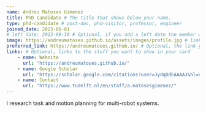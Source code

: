 ```yaml
---
name: Andreu Matoses Gimenez
title: PhD Candidate # The title that shows below your name.
type: phd-candidate # post-doc, phd-visitor, professor, engineer
joined_date: 2023-06-01
# left_date: 2023-09-30 # Optional, if you add a left date the member will be moved to the past members section. Then the image field will not be used either.
image: https://andreumatoses.github.io/assets/images/profile.jpg # link or path in /assets/...
preferred_link: https://andreumatoses.github.io/ # Optional, the link you want to be in your name (in projects, authors).
links: # Optional, links to the stuff you want to show in your card
    - name: Website
      url: "https://andreumatoses.github.io/"
    - name: Google Scholar
      url: "https://scholar.google.com/citations?user=JydqDdEAAAAJ&hl=en&inst=6173373803492361994&oi=ao"
    - name: Contact
      url: "https://www.tudelft.nl/en/staff/a.matosesgimenez/"
---
```


<!-- Here add your interests or small paragraph. Keep it brief. Also for past members, put here e.g Now at..., [supervised by...] -->
I research task and motion planning for multi-robot systems.

